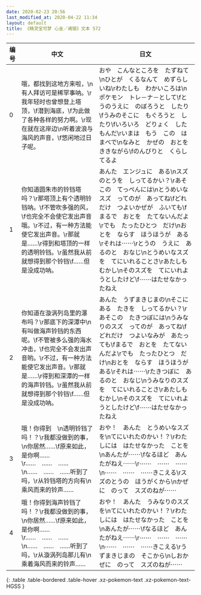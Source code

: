 ```yaml
---
date: 2020-02-23 20:56
last_modified_at: 2020-04-22 11:34
layout: default
title: 《精灵宝可梦 心金／魂银》文本 572
---
```

| 编号 | 中文 | 日文 |
| ---- | ---- | ---- |
| 0 | 哦，都找到这地方来啦，\n有人拜访可是稀罕事呐。\r我年轻时也曾想登上塔顶，\f潜到海底，\f为此做了各种各样的努力啊。\r现在就在这岸边\n听着波浪与海风的声音，\f悠闲地过日子呢。 | おや　こんなところを　たずねて\nひとが　くるなんて　めずらしいね\rわたしも　わかいころは\nポケモン　トレ－ナ－として\fとうのうえに　のぼろうと　したり\fうみのそこに　もぐろうと　したり\fいろいろ　どりょく　したもんだ\rいまは　もう　この　はまべで\nなみと　かぜの　おとを　ききながら\fのんびりと　くらしてるよ |
| 1 | 你知道圆朱市的铃铛塔吗？\r那塔顶上有个透明铃铛呐。\f不管吹多强的风，\f也完全不会使它发出声音哦。\r不过，有一种方法能使它发出声音。\r那就是……\r得到和塔顶的一样的透明铃铛。\r虽然我从前就想得到那个铃铛\f……但是没成功呐。 | あんた　エンジュに　ある\nスズのとうを　しってるかい？\rあそこの　てっぺんには\nとうめいなスズ　ってのが　あってね\fどれだけ　つよいかぜが　ふいても\fまるで　おとを　たてないんだよ\rでも　たったひとつ　だけ\nおとを　ならす　ほうほうが　ある\rそれは⋯⋯\rとうの　うえに　あるのと　おなじ\nとうめいなスズを　てにいれることさ\rあたしも　むかし\nそのスズを　てにいれようとしたけど\f⋯⋯はたせなかったねえ |
| 2 | 你知道在漩涡列岛里的瀑布吗？\r那底下的深潭中\n有叫做海声铃铛的东西呢。\f不管被多么强的海水冲击，\f也完全不会发出声音哟。\r不过，有一种方法能使它发出声音。\r那就是……\r得到和深潭的一样的海声铃铛。\r虽然我从前就想得到那个铃铛\f……但是没成功呐。 | あんた　うずまきじまの\nそこにある　たきを　しってるかい？\rあそこの　たきつぼには\nうみなりのスズ　ってのが　あってね\fどれだけ　つよいなみが　あたっても\fまるで　おとを　たてないんだよ\rでも　たったひとつ　だけ\nおとを　ならす　ほうほうが　ある\rそれは⋯⋯\rたきつぼに　あるのと　おなじ\nうみなりのスズを　てにいれることさ\rあたしも　むかし\nそのスズを　てにいれようとしたけど\f⋯⋯はたせなかったねえ |
| 3 | 哦！你得到　\n透明铃铛了吗！？\r我都没做到的事，\n你居然……\f原来如此，是你啊……\r……　……　……\n……　……　……听到了吗，\r从铃铛塔的方向有\n乘风而来的铃声…… | おや！　あんた　とうめいなスズを\nてにいれたのかい！？\rわたしには　はたせなかった　ことを\nあんたが⋯⋯\fなるほど　あんたがねえ⋯⋯\r⋯⋯　⋯⋯　⋯⋯\n⋯⋯　⋯⋯　⋯⋯きこえる\rスズのとうの　ほうがくから\nかぜに　のって　スズのねが⋯⋯ |
| 4 | 哦！你得到海声铃铛了吗！？\r我都没做到的事，\n你居然……\f原来如此，是你啊……\r……　……　……\n……　……　……听到了吗，\r从漩涡列岛那儿有\n乘着海风而来的铃声…… | おや！　あんた　うみなりのスズを\nてにいれたのかい！？\rわたしには　はたせなかった　ことを\nあんたが⋯⋯\fなるほど　あんたがねえ⋯⋯\r⋯⋯　⋯⋯　⋯⋯\n⋯⋯　⋯⋯　⋯⋯きこえる\rうずまきじまの　そこから\nしおかぜに　のって　スズのねが⋯⋯ |
{: .table .table-bordered .table-hover .xz-pokemon-text .xz-pokemon-text-HGSS }